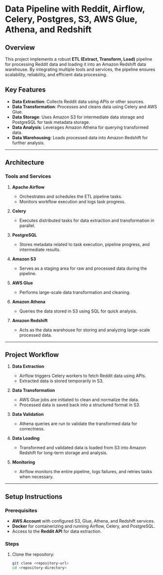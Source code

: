 # **Data Pipeline with Reddit, Airflow, Celery, Postgres, S3, AWS Glue, Athena, and Redshift**

## **Overview**
This project implements a robust **ETL (Extract, Transform, Load)** pipeline for processing Reddit data and loading it into an Amazon Redshift data warehouse. By integrating multiple tools and services, the pipeline ensures scalability, reliability, and efficient data processing.

## **Key Features**
- **Data Extraction**: Collects Reddit data using APIs or other sources.
- **Data Transformation**: Processes and cleans data using Celery and AWS Glue.
- **Data Storage**: Uses Amazon S3 for intermediate data storage and PostgreSQL for task metadata storage.
- **Data Analysis**: Leverages Amazon Athena for querying transformed data.
- **Data Warehousing**: Loads processed data into Amazon Redshift for further analysis.

---

## **Architecture**

### **Tools and Services**
1. **Apache Airflow**  
   - Orchestrates and schedules the ETL pipeline tasks.
   - Monitors workflow execution and logs task progress.

2. **Celery**  
   - Executes distributed tasks for data extraction and transformation in parallel.

3. **PostgreSQL**  
   - Stores metadata related to task execution, pipeline progress, and intermediate results.

4. **Amazon S3**  
   - Serves as a staging area for raw and processed data during the pipeline.

5. **AWS Glue**  
   - Performs large-scale data transformation and cleaning.

6. **Amazon Athena**  
   - Queries the data stored in S3 using SQL for quick analysis.

7. **Amazon Redshift**  
   - Acts as the data warehouse for storing and analyzing large-scale processed data.

---

## **Project Workflow**
1. **Data Extraction**
   - Airflow triggers Celery workers to fetch Reddit data using APIs.
   - Extracted data is stored temporarily in S3.

2. **Data Transformation**
   - AWS Glue jobs are initiated to clean and normalize the data.
   - Processed data is saved back into a structured format in S3.

3. **Data Validation**
   - Athena queries are run to validate the transformed data for correctness.

4. **Data Loading**
   - Transformed and validated data is loaded from S3 into Amazon Redshift for long-term storage and analysis.

5. **Monitoring**
   - Airflow monitors the entire pipeline, logs failures, and retries tasks when necessary.

---

## **Setup Instructions**

### **Prerequisites**
- **AWS Account** with configured S3, Glue, Athena, and Redshift services.
- **Docker** for containerizing and running Airflow, Celery, and PostgreSQL.
- Access to the **Reddit API** for data extraction.

### **Steps**
1. Clone the repository:
   ```bash
   git clone <repository-url>
   cd <repository-directory>
